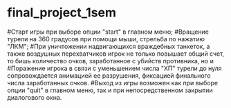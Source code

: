 # final_project_1sem
#Старт игры при выборе опции "start" в главном меню;
#Вращение турели на 360 градусов при помощи мыши, стрельба по нажатию "ЛКМ";
#При уничтожении надвигающихся враждебных танкеток, а также воздушных перехватчиков игрок не только повышает общий счет, то бишь количество очков,
заработанное с убийств противника, но и 
#Поражение игрока в связи с уменьшением числа "ХП" турели до нуля сопровождается анимацией ее разрушения, фиксацией финального числа заработанных очков.
#Выход из игры возможен как при выборе опции "quit" в главном меню, так и при непосредственном закрытии диалогового окна.
